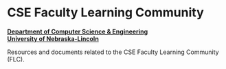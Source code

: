 # CSE Faculty Learning Community
**[Department of Computer Science & Engineering](https://cse.unl.edu)**  
**[University of Nebraska-Lincoln](https://unl.edu)**

Resources and documents related to the CSE Faculty Learning Community
(FLC).